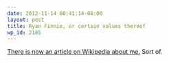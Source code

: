 ```yaml
---
date: 2012-11-14 00:41:14-08:00
layout: post
title: Ryan Finnie, or certain values thereof
wp_id: 2185
---
```

[There is now an article on Wikipedia about me.](http://en.wikipedia.org/wiki/Ryan_Finnie) Sort of.
